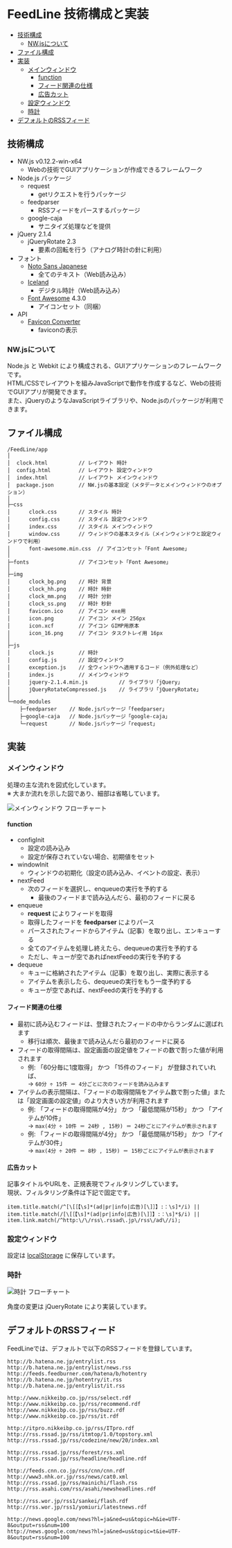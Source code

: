 # FeedLine 技術構成と実装
- [技術構成](#技術構成)
	- [NW.jsについて](#nwjsについて)
- [ファイル構成](#ファイル構成)
- [実装](#実装)
	- [メインウィンドウ](#メインウィンドウ)
		- [function](#function)
		- [フィード関連の仕様](#フィード関連の仕様)
		- [広告カット](#広告カット)
	- [設定ウィンドウ](#設定ウィンドウ)
	- [時計](#時計)
- [デフォルトのRSSフィード](#デフォルトのrssフィード)

## 技術構成
- NW.js v0.12.2-win-x64
	- Webの技術でGUIアプリケーションが作成できるフレームワーク
- Node.js パッケージ
	- request
		- getリクエストを行うパッケージ
	- feedparser
		- RSSフィードをパースするパッケージ
	- google-caja
		- サニタイズ処理などを提供
- jQuery 2.1.4
	- jQueryRotate 2.3
		- 要素の回転を行う（アナログ時計の針に利用）
- フォント
	- [Noto Sans Japanese](https://www.google.com/get/noto/)
		- 全てのテキスト（Web読み込み）
	- [Iceland](https://www.google.com/fonts/specimen/Iceland)
		- デジタル時計（Web読み込み）
	- [Font Awesome](http://fortawesome.github.io/Font-Awesome/) 4.3.0
		- アイコンセット（同梱）
- API
	- [Favicon Converter](http://favicon.qfor.info/)
		- faviconの表示

### NW.jsについて
Node.js と Webkit により構成される、GUIアプリケーションのフレームワークです。  
HTML/CSSでレイアウトを組みJavaScriptで動作を作成するなど、Webの技術でGUIアプリが開発できます。  
また、jQueryのようなJavaScriptライブラリや、Node.jsのパッケージが利用できます。

## ファイル構成
```
/FeedLine/app
│                   
│  clock.html          // レイアウト 時計
│  config.html         // レイアウト 設定ウィンドウ
│  index.html          // レイアウト メインウィンドウ
│  package.json        // NW.jsの基本設定（メタデータとメインウィンドウのオプション）
│     
├─css
│      clock.css       // スタイル 時計
│      config.css      // スタイル 設定ウィンドウ
│      index.css       // スタイル メインウィンドウ
│      window.css      // ウィンドウの基本スタイル（メインウィンドウと設定ウィンドウで利用）
│      font-awesome.min.css  // アイコンセット「Font Awesome」
│      
├─fonts                // アイコンセット「Font Awesome」
│      
├─img
│      clock_bg.png    // 時計 背景
│      clock_hh.png    // 時計 時針
│      clock_mm.png    // 時計 分針
│      clock_ss.png    // 時計 秒針
│      favicon.ico     // アイコン exe用
│      icon.png        // アイコン メイン 256px
│      icon.xcf        // アイコン GIMP用原本
│      icon_16.png     // アイコン タスクトレイ用 16px
│      
├─js
│      clock.js        // 時計
│      config.js       // 設定ウィンドウ
│      exception.js    // 全ウィンドウへ適用するコード（例外処理など）
│      index.js        // メインウィンドウ
│      jquery-2.1.4.min.js          // ライブラリ「jQuery」
│      jQueryRotateCompressed.js    // ライブラリ「jQueryRotate」
│      
└─node_modules
    ├─feedparser    // Node.jsパッケージ「feedparser」
    ├─google-caja   // Node.jsパッケージ「google-caja」
    └─request       // Node.jsパッケージ「request」
```

## 実装
### メインウィンドウ

処理の主な流れを図式化しています。  
※ 大まか流れを示した図であり、細部は省略しています。

![メインウィンドウ フローチャート](./img/flow_index.png)

#### function
- configInit
	- 設定の読み込み
	- 設定が保存されていない場合、初期値をセット
- windowInit
	- ウィンドウの初期化（設定の読み込み、イベントの設定、表示）
- nextFeed
	- 次のフィードを選択し、enqueueの実行を予約する
		- 最後のフィードまで読み込んだら、最初のフィードに戻る
- enqueue
	- **request** によりフィードを取得
	- 取得したフィードを **feedparser** によりパース
	- パースされたフィードからアイテム（記事）を取り出し、エンキューする
	- 全てのアイテムを処理し終えたら、dequeueの実行を予約する
	- ただし、キューが空であればnextFeedの実行を予約する
- dequeue
	- キューに格納されたアイテム（記事）を取り出し、実際に表示する
	- アイテムを表示したら、dequeueの実行をもう一度予約する
	- キューが空であれば、nextFeedの実行を予約する

#### フィード関連の仕様
- 最初に読み込むフィードは、登録されたフィードの中からランダムに選ばれます
	- 移行は順次、最後まで読み込んだら最初のフィードに戻る
- フィードの取得間隔は、設定画面の設定値をフィードの数で割った値が利用されます
	- 例: 「60分毎に1度取得」 かつ 「15件のフィード」 が登録されていれば、  
	 → ```60分 ÷ 15件 ＝ 4分ごとに次のフィードを読み込みます```
- アイテムの表示間隔は、「フィードの取得間隔をアイテム数で割った値」または「設定画面の設定値」のより大きい方が利用されます
	- 例: 「フィードの取得間隔が4分」 かつ 「最低間隔が15秒」 かつ 「アイテムが10件」  
	 → ```max(4分 ÷ 10件 ＝ 24秒 , 15秒) ＝ 24秒ごとにアイテムが表示されます```
	- 例: 「フィードの取得間隔が4分」 かつ 「最低間隔が15秒」 かつ 「アイテムが30件」  
	 → ```max(4分 ÷ 20件 ＝ 8秒 , 15秒) ＝ 15秒ごとにアイテムが表示されます```

#### 広告カット
記事タイトルやURLを、正規表現でフィルタリングしています。  
現状、フィルタリング条件は下記で固定です。
````
item.title.match(/^[\[［【\s]*(ad|pr|info|広告)[\]］】:：\s]*/i) || 
item.title.match(/[\[［【\s]*(ad|pr|info|広告)[\]］】:：\s]*$/i) || 
item.link.match(/^http:\/\/rss\.rssad\.jp\/rss\/ad\//i);
````


### 設定ウィンドウ
設定は [localStorage](https://github.com/nwjs/nw.js/wiki/Save-persistent-data-in-app#web-storage) に保存しています。

### 時計
![時計 フローチャート](./img/flow_clock.png)

角度の変更は jQueryRotate により実装しています。

## デフォルトのRSSフィード
FeedLineでは、デフォルトで以下のRSSフィードを登録しています。
````
http://b.hatena.ne.jp/entrylist.rss
http://b.hatena.ne.jp/entrylist/news.rss
http://feeds.feedburner.com/hatena/b/hotentry
http://b.hatena.ne.jp/hotentry/it.rss
http://b.hatena.ne.jp/entrylist/it.rss

http://www.nikkeibp.co.jp/rss/select.rdf
http://www.nikkeibp.co.jp/rss/recommend.rdf
http://www.nikkeibp.co.jp/rss/buzz.rdf
http://www.nikkeibp.co.jp/rss/it.rdf

http://itpro.nikkeibp.co.jp/rss/ITpro.rdf
http://rss.rssad.jp/rss/itmtop/1.0/topstory.xml
http://rss.rssad.jp/rss/codezine/new/20/index.xml

http://rss.rssad.jp/rss/forest/rss.xml
http://rss.rssad.jp/rss/headline/headline.rdf

http://feeds.cnn.co.jp/rss/cnn/cnn.rdf
http://www3.nhk.or.jp/rss/news/cat0.xml
http://rss.rssad.jp/rss/mainichi/flash.rss
http://rss.asahi.com/rss/asahi/newsheadlines.rdf

http://rss.wor.jp/rss1/sankei/flash.rdf
http://rss.wor.jp/rss1/yomiuri/latestnews.rdf

http://news.google.com/news?hl=ja&ned=us&topic=h&ie=UTF-8&output=rss&num=100
http://news.google.com/news?hl=ja&ned=us&topic=t&ie=UTF-8&output=rss&num=100
````
